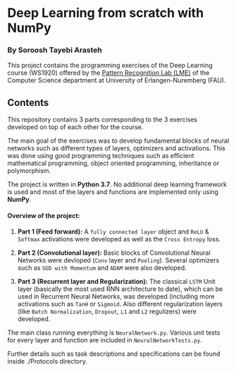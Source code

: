 # Deep Learning from scratch with NumPy

### By Soroosh Tayebi Arasteh

This project contains the programming exercises of the Deep Learning course (WS1920) offered by the [Pattern Recognition Lab (LME)](https://lme.tf.fau.de/) of the Computer Science department at University of Erlangen-Nuremberg (FAU).



## Contents
This repository contains 3 parts corresponding to the 3 exercises developed on top of each other for the course.

The main goal of the exercises was to develop fundamental blocks of neural networks such as different types of layers, optimizers and activations. This was done using good programming techniques such as efficient mathematical programming, object oriented programming, inheritance or polymorphism.

The project is written in **Python 3.7**. No additional deep learning framework is used and most of the layers and functions are implemented only using **NumPy**.

#### Overview of the project:


1. **Part 1 (Feed forward):** A `fully connected layer` object and `ReLU` & `Softmax` activations were developed as well as the `Cross Entropy` loss.

2. **Part 2 (Convolutional layer):** Basic blocks of Convolutional Neural Networks were devloped (`Conv` layer and `Pooling`). Several optimizers such as `SGD with Momentum` and `ADAM` were also developed.

3. **Part 3 (Recurrent layer and Regularization):** The classical `LSTM` Unit layer (basically the most used RNN architecture to date), which can be used in Recurrent Neural Networks, was developed (including more activations such as `TanH` or `Sigmoid`. Also different regularization layers (like `Batch Normalization`, `Dropout`, `L1` and `L2` regulizers) were developed.

The main class running everything is `NeuralNetwork.py`. Various unit tests for every layer and function are included in `NeuralNetworkTests.py`.

Further details such as task descriptions and specifications can be found inside ./Protocols directory.

